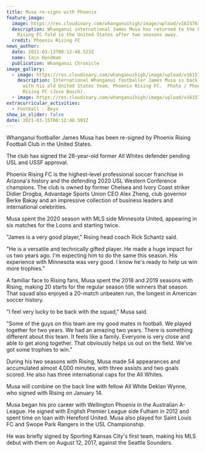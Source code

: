```yaml
---
title: Musa re-signs with Phoenix
feature_image:
  image: https://res.cloudinary.com/whanganuihigh/image/upload/v1615767267/News/James_Musa_re-signs_with_Phoenix_Rising_FC.US._Chron_13.3.21_Photo_Phoenix_Rising_FC.jpg
  description: Whanganui international James Musa has returned to the Phoenix
    Rising FC fold in the United States after two seasons away.
  credit: Phoenix Rising FC
news_author:
  date: 2021-03-13T00:12:48.523Z
  name: Iain Hyndman
  publication: Whanganui Chronicle
image_gallery:
  - image: https://res.cloudinary.com/whanganuihigh/image/upload/v1615767473/News/James_Musa._chron_13.3.21._Photo_Phoenix_Rising_FC._Jose_Bosch.jpg
    description: International Whanganui footballer James Musa is back in training
      with his old United States team, Phoenix Rising FC.  Photo / Phoenix
      Rising FC (Jose Bosch).
  - image: https://res.cloudinary.com/whanganuihigh/image/upload/v1615774044/News/Phoenix-Rising-soccer-ball.jpg
extracurricular_activities:
  - Football - Boys
show_in_slider: false
date: 2021-03-15T00:12:48.591Z
---
```

Whanganui footballer James Musa has been re-signed by Phoenix Rising Football Club in the United States.

The club has signed the 28-year-old former All Whites defender pending USL and USSF approval.

Phoenix Rising FC is the highest-level professional soccer franchise in Arizona's history and the defending 2020 USL Western Conference champions. The club is owned by former Chelsea and Ivory Coast striker Didier Drogba, Advantage Sports Union CEO Alex Zheng, club governor Berke Bakay and an impressive collection of business leaders and international celebrities.

Musa spent the 2020 season with MLS side Minnesota United, appearing in six matches for the Loons and starting twice.

"James is a very good player," Rising head coach Rick Schantz said.

"He is a versatile and technically gifted player. He made a huge impact for us two years ago. I'm expecting him to do the same this season. His experience with Minnesota was very good. I know he's ready to help us win more trophies."

A familiar face to Rising fans, Musa spent the 2018 and 2019 seasons with Rising, making 20 starts for the regular season title winners that season. That squad also enjoyed a 20-match unbeaten run, the longest in American soccer history.

"I feel very lucky to be back with the squad," Musa said.

"Some of the guys on this team are my good mates in football. We played together for two years. We had an amazing two years. There is something different about this team. It feels like a family. Everyone is very close and able to get along together. That obviously helps us out on the field. We've got some trophies to win."

During his two seasons with Rising, Musa made 54 appearances and accumulated almost 4,000 minutes, with three assists and two goals scored. He also has three international caps for the All Whites.

Musa will combine on the back line with fellow All White Deklan Wynne, who signed with Rising on January 14.

Musa began his pro career with Wellington Phoenix in the Australian A-League. He signed with English Premier League side Fulham in 2012 and spent time on loan with Hereford United. Musa also played for Saint Louis FC and Swope Park Rangers in the USL Championship.

He was briefly signed by Sporting Kansas City's first team, making his MLS debut with them on August 12, 2017, against the Seattle Sounders.
